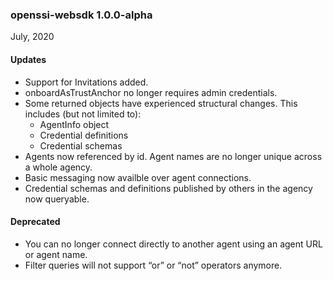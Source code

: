 ### openssi-websdk 1.0.0-alpha
July, 2020

#### Updates

* Support for Invitations added.
* onboardAsTrustAnchor no longer requires admin credentials.
* Some returned objects have experienced structural changes.  This includes (but not limited to):
  * AgentInfo object
  * Credential definitions
  * Credential schemas
* Agents now referenced by id.  Agent names are no longer unique across a whole agency.
* Basic messaging now availble over agent connections.
* Credential schemas and definitions published by others in the agency now queryable.

#### Deprecated

* You can no longer connect directly to another agent using an agent URL or agent name.
* Filter queries will not support “or” or “not” operators anymore.
